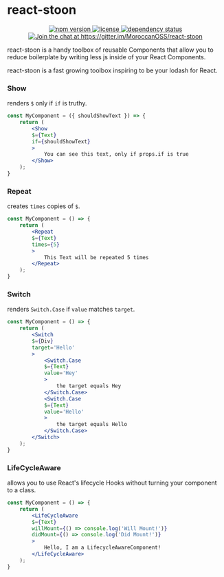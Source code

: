 # react-stoon

<p align="center">
    <a href="https://www.npmjs.com/package/@moroccan-oss/react-stoon">
        <img src="https://img.shields.io/npm/v/@moroccan-oss/react-stoon.svg"
            alt="npm version">
    </a>
    <a href="https://github.com/@moroccan-oss/react-stoon/blob/master/LICENSE.md">
        <img src="https://img.shields.io/npm/l/@moroccan-oss/react-stoon.svg"
            alt="license">
    </a>
    <a href="https://david-dm.org/MoroccanOSS/react-stoon">
        <img src="https://david-dm.org/MoroccanOSS/react-stoon/status.svg"
            alt="dependency status">
    </a>
    <a href='https://gitter.im/MoroccanOSS/react-stoon?utm_source=badge&utm_medium=badge&utm_campaign=pr-badge&utm_content=badge'>
        <img src='https://badges.gitter.im/MoroccanOSS/react-stoon.svg'
            alt='Join the chat at https://gitter.im/MoroccanOSS/react-stoon'>
    </a>
</p>


react-stoon is a handy toolbox of reusable Components that allow you to reduce boilerplate by writing less js inside of your React Components.


react-stoon is a fast growing toolbox inspiring to be your lodash for React.


### Show

renders `$` only if `if` is truthy.

```jsx
const MyComponent = ({ shouldShowText }) => {
    return (
        <Show
        $={Text}
        if={shouldShowText}
        >
            You can see this text, only if props.if is true
        </Show>
    );
}
```

### Repeat

creates `times` copies of `$`.

```jsx
const MyComponent = () => {
    return (
        <Repeat
        $={Text}
        times={5}
        >
            This Text will be repeated 5 times
        </Repeat>
    );
}
```

### Switch

renders `Switch.Case` if `value` matches `target`.

```jsx
const MyComponent = () => {
    return (
        <Switch
        $={Div}
        target='Hello'
        >
            <Switch.Case
            $={Text}
            value='Hey'
            >
                the target equals Hey
            </Switch.Case>
            <Switch.Case
            $={Text}
            value='Hello'
            >
                the target equals Hello
            </Switch.Case>
        </Switch>
    );
}
```

### LifeCycleAware

allows you to use React's lifecycle Hooks without turning your component to a class.

```jsx
const MyComponent = () => {
    return (
        <LifeCycleAware
        $={Text}
        willMount={() => console.log('Will Mount!')}
        didMount={() => console.log('Did Mount!')}
        >
            Hello, I am a LifecycleAwareComponent!
        </LifeCycleAware>
    );
}
```
